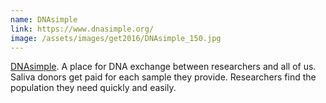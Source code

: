 ```yaml
---
name: DNAsimple
link: https://www.dnasimple.org/
image: /assets/images/get2016/DNAsimple_150.jpg
---
```


[DNAsimple](https://www.dnasimple.org/). A place for DNA exchange between researchers and all of us. Saliva donors get paid for each sample they provide. Researchers find the population they need quickly and easily.
